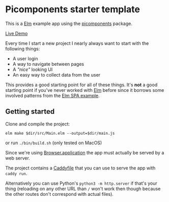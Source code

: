 # Picomponents starter template

This is a [Elm](https://guide.elm-lang.org) example app using the 
[picomponents](https://package.elm-lang.org/packages/axelerator/picomponents/latest/) package.

[Live Demo](https://blog.axelerator.de/picomponents-starter)

Every time I start a new project I nearly always want to start with the following things:

- A user login
- A way to navigate between pages
- A _"nice"_ looking UI
- An easy way to collect data from the user

This provides a good starting point for all of these things. It's **not** a good starting point
if you've never worked with [Elm](https://guide.elm-lang.org) before since it borrows some
involved patterns from the [Elm SPA example](https://github.com/rtfeldman/elm-spa-example).

## Getting started

Clone and compile the project:

```
elm make $dir/src/Main.elm --output=$dir/main.js
```

or run `./bin/build.sh` (only tested on MacOS)

Since we're using [Browser.application](https://package.elm-lang.org/packages/elm/browser/latest/Browser#application) the
app must actually be served by a web server.

The project contains a [Caddyfile](https://caddyserver.com/docs/caddyfile-tutorial) that you can use to serve the
app with `caddy run`.

Alternatively you can use Python's `python3 -m http.server` if that's your thing (reloading on any other URL than `/` won't work
then though because the other routes don't correspond with actual files).
